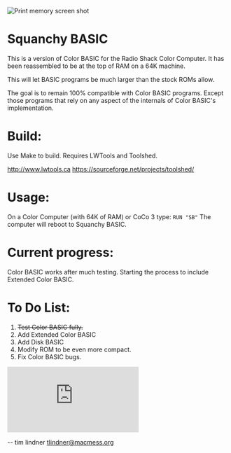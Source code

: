 ![Print memory screen shot](https://user-images.githubusercontent.com/3808/131069348-f74a8ee2-414b-41bf-a1ec-1d5e8fbf3736.png)

Squanchy BASIC
==============
This is a version of Color BASIC for the Radio Shack Color Computer. It has been reassembled to be at the top of RAM on a 64K machine.

This will let BASIC programs be much larger than the stock ROMs allow.

The goal is to remain 100% compatible with Color BASIC programs. Except those programs that rely on any aspect of the internals of Color BASIC's implementation.

Build:
======
Use Make to build. Requires LWTools and Toolshed.

http://www.lwtools.ca
https://sourceforge.net/projects/toolshed/

Usage:
======
On a Color Computer (with 64K of RAM) or CoCo 3 type:
```RUN "SB"```
The computer will reboot to Squanchy BASIC.

Current progress:
=================
Color BASIC works after much testing. Starting the process to include Extended Color BASIC.

To Do List:
===========
1. ~~Test Color BASIC fully.~~
2. Add Extended Color BASIC
3. Add Disk BASIC
4. Modify ROM to be even more compact.
5. Fix Color BASIC bugs.

<embed src="https://github.com/tlindner/Squanchy-BASIC/files/7078124/Memory.Table.pdf" type="application/pdf">

--
tim lindner
tlindner@macmess.org
